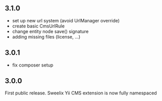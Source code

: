 ## 3.1.0

  - set up new url system (avoid UrlManager override)
  - create basic CmsUrlRule
  - change entity node save() signature
  - adding missing files (license, ...)

## 3.0.1

  - fix composer setup

## 3.0.0

First public release. Sweelix Yii CMS extension is now fully namespaced

